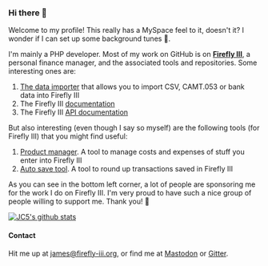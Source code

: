 ### Hi there 👋

Welcome to my profile! This really has a MySpace feel to it, doesn't it? I wonder if I can set up some background tunes 🤔.

I'm mainly a PHP developer. Most of my work on GitHub is on **[Firefly III](https://github.com/firefly-iii)**, a personal finance manager, and the associated tools and repositories. Some interesting ones are:

1. [The data importer](https://github.com/firefly-iii/data-importer/) that allows you to import CSV, CAMT.053 or bank data into Firefly III
2. The Firefly III [documentation](https://github.com/firefly-iii/docs)
3. The Firefly III [API documentation](https://github.com/firefly-iii/api-docs/)

But also interesting (even though I say so myself) are the following tools (for Firefly III) that you might find useful:

1. [Product manager](https://github.com/JC5/product-manager). A tool to manage costs and expenses of stuff you enter into Firefly III
2. [Auto save tool](https://github.com/JC5/autosave). A tool to round up transactions saved in Firefly III

As you can see in the bottom left corner, a lot of people are sponsoring me for the work I do on Firefly III. I'm very proud to have such a nice group of people willing to support me. Thank you! :tada:

[![JC5's github stats](https://github-readme-stats.vercel.app/api?username=JC5)](https://github.com/anuraghazra/github-readme-stats)

#### Contact

Hit me up at [james@firefly-iii.org](james@firefly-iii.org), or find me at [Mastodon](https://fosstodon.org/@ff3) or [Gitter](https://app.gitter.im/#/room/#firefly-iii_firefly-iii:gitter.im).
